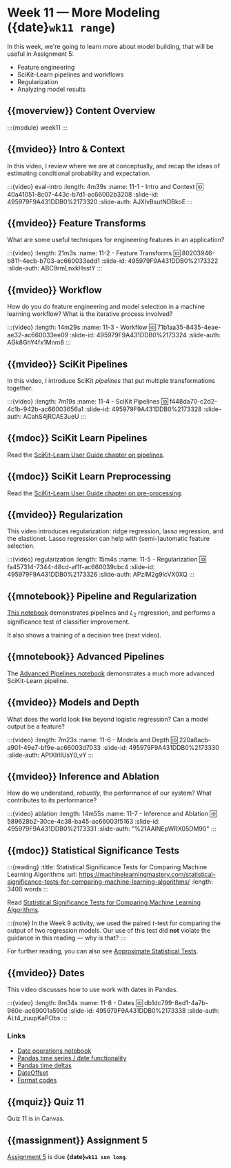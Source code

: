 # Week 11 — More Modeling ({date}`wk11 range`)

In this week, we're going to learn more about model building, that will be useful in Assignment 5:

- Feature engineering
- SciKit-Learn pipelines and workflows
- Regularization
- Analyzing model results

## {{moverview}} Content Overview

:::{module} week11
:::

## {{mvideo}} Intro & Context

In this video, I review where we are at conceptually, and recap the ideas of estimating conditional probability and expectation.

:::{video} eval-intro
:length: 4m39s
:name: 11-1 - Intro and Context
:id: 40a41051-8c07-443c-b7d1-ac66002b3208
:slide-id: 495979F9A431DDB0%2173320
:slide-auth: AJXlvBsutNDBkoE
:::

## {{mvideo}} Feature Transforms

What are some useful techniques for engineering features in an application?

:::{video}
:length: 21m3s
:name: 11-2 - Feature Transforms
:id: 80203946-b811-4ecb-b703-ac660033edd1
:slide-id: 495979F9A431DDB0%2173322
:slide-auth: ABC9rmLnxkHsstY
:::

## {{mvideo}} Workflow

How do you do feature engineering and model selection in a machine learning workflow?
What is the iterative process involved?

:::{video}
:length: 14m29s
:name: 11-3 - Workflow
:id: 71b1aa35-8435-4eae-ae32-ac660033ee09
:slide-id: 495979F9A431DDB0%2173324
:slide-auth: AGk8GhY4fx1Mnm8
:::

## {{mvideo}} SciKit Pipelines

In this video, I introduce SciKit *pipelines* that put multiple transformations together.

:::{video}
:length: 7m19s
:name: 11-4 - SciKit Pipelines
:id: f448da70-c2d2-4c1b-942b-ac66003656a1
:slide-id: 495979F9A431DDB0%2173328
:slide-auth: ACahS4jRCAE3ueU
:::

## {{mdoc}} SciKit Learn Pipelines

Read the [SciKit-Learn User Guide chapter on pipelines](https://scikit-learn.org/stable/modules/compose.html).

## {{mdoc}} SciKit Learn Preprocessing

Read the [SciKit-Learn User Guide chapter on pre-processing](https://scikit-learn.org/stable/modules/preprocessing.html).

## {{mvideo}} Regularization

This video introduces regularization: ridge regression, lasso regression, and the elasticnet.
Lasso regression can help with (semi-)automatic feature selection.

:::{video} regularization
:length: 15m4s
:name: 11-5 - Regularization
:id: fa457314-7344-48cd-af1f-ac660039cbc4
:slide-id: 495979F9A431DDB0%2173326
:slide-auth: APzIM2g9IcVX0XQ
:::

## {{mnotebook}} Pipeline and Regularization

[This notebook](../resources/tutorials/SciKitPipeline.ipynb) demonstrates pipelines and $L_2$ regression, and performs a significance test of classifier improvement.

It also shows a training of a decision tree (next video).

## {{mnotebook}} Advanced Pipelines

The [Advanced Pipelines notebook](../resources/tutorials/AdvancedPipeline.ipynb) demonstrates a much more advanced SciKit-Learn pipeline.

## {{mvideo}} Models and Depth

What does the world look like beyond logistic regression?
Can a model output be a feature?

:::{video}
:length: 7m23s
:name: 11-6 - Models and Depth
:id: 220a8acb-a901-49e7-bf9e-ac66003d7033
:slide-id: 495979F9A431DDB0%2173330
:slide-auth: APtXIrllUsY0_vY
:::

## {{mvideo}} Inference and Ablation

How do we understand, *robustly*, the performance of our system?
What contributes to its performance?

:::{video} ablation
:length: 14m55s
:name: 11-7 - Inference and Ablation
:id: 589628b2-30ce-4c38-ba45-ac66003f5163
:slide-id: 495979F9A431DDB0%2173331
:slide-auth: "%21AAlNEpWRX05DM90"
:::

## {{mdoc}} Statistical Significance Tests

:::{reading}
:title: Statistical Significance Tests for Comparing Machine Learning Algorithms
:url: https://machinelearningmastery.com/statistical-significance-tests-for-comparing-machine-learning-algorithms/
:length: 3400 words
:::

Read [Statistical Significance Tests for Comparing Machine Learning Algorithms](https://machinelearningmastery.com/statistical-significance-tests-for-comparing-machine-learning-algorithms/).

:::{note}
In the Week 9 activity, we used the paired *t*-test for comparing the output of two regression models.
Our use of this test did **not** violate the guidance in this reading — why is that?
:::

For further reading, you can also see [Approximate Statistical Tests](http://dx.doi.org/10.1162/089976698300017197).

## {{mvideo}} Dates

This video discusses how to use work with dates in Pandas.

:::{video}
:length: 8m34s
:name: 11-8 - Dates
:id: db1dc799-8ed1-4a7b-960e-ac69001a590d
:slide-id: 495979F9A431DDB0%2173338
:slide-auth: ALt4_zuupKaPObs
:::

### Links

- [Date operations notebook](./Dates.ipynb)
- [Pandas time series / date functionality](https://pandas.pydata.org/pandas-docs/stable/user_guide/timeseries.html)
- [Pandas time deltas](https://pandas.pydata.org/pandas-docs/stable/user_guide/timedeltas.html)
- [DateOffset](https://pandas.pydata.org/pandas-docs/stable/reference/offset_frequency.html)
- [Format codes](https://docs.python.org/3/library/datetime.html#strftime-and-strptime-behavior)

## {{mquiz}} Quiz 11

Quiz 11 is in Canvas.

## {{massignment}} Assignment 5

[Assignment 5](../../assignments/A5/index.md) is due **{date}`wk11 sun long`**.
